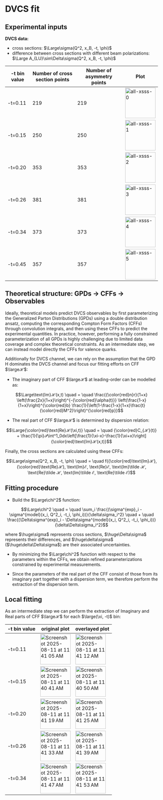 # DVCS fit

## Experimental inputs
**DVCS data:**
- cross sections: $\Large\sigma(Q^2, x_B, -t, \phi)$
- difference between cross sections with different beam polarizations: $\Large A_{LU}\sim\Delta\sigma(Q^2, x_B, -t, \phi)$

|-t bin value|Number of cross section points|Number of asymmetry points|Plot|
|----|----|----|----|
|-t=0.11| 219 | 219 | <img width="100" alt="all-xsss-0" src="https://github.com/user-attachments/assets/58818b54-feb8-414e-9413-78f6c44d5eb4" /> |
|-t=0.15| 250 | 250 | <img width="100" alt="all-xsss-1" src="https://github.com/user-attachments/assets/c5251225-1ca7-432d-94a3-895831594764" /> |
|-t=0.20| 353 | 353 | <img width="100" alt="all-xsss-2" src="https://github.com/user-attachments/assets/1db5df86-6f80-4026-a9ab-6b410b4c8719" /> |
|-t=0.26| 381 | 381 | <img width="100" alt="all-xsss-3" src="https://github.com/user-attachments/assets/f85982eb-ad84-4418-ba71-0da9527659bc" /> |
|-t=0.34| 373 | 373 | <img width="100" alt="all-xsss-4" src="https://github.com/user-attachments/assets/e52252df-133a-4775-b43d-bae5f84b9057" /> |
|-t=0.45| 357 | 357 | <img width="100" alt="all-xsss-5" src="https://github.com/user-attachments/assets/762fe3bf-02b6-4bf2-ad43-c2e342b938af" /> |
## Theoretical structure: GPDs &rarr; CFFs &rarr; Observables

Ideally, theoretical models predict DVCS observables by first parameterizing the Generalized Parton Distributions (GPDs) using a double distribution ansatz, computing the corresponding Compton Form Factors (CFFs) through convolution integrals, and then using these CFFs to predict the experimental quantities. In practice, however, performing a fully constrained parameterization of all GPDs is highly challenging due to limited data coverage and complex theoretical constraints. As an intermediate step, we can instead model directly the CFFs for valence quarks.

Additionally for DVCS channel, we can rely on the assumption that the GPD H dominates the DVCS channel and focus our fitting efforts on CFF $\largeℋ$:
- The imaginary part of CFF $\largeℋ$ at leading-order can be modelled as:

$$\Large\text{Im}ℋ(x,t) \quad = \quad \frac{{\color{red}n}r}{1+x} \left(\frac{2x}{1+x}\right)^{-{\color{red}\alpha(t)}} \left(\frac{1-x}{1+x}\right)^{\color{red}b} \frac{1}{\left(1-\frac{1-x}{1+x}\frac{t}{\color{red}M^2}\right)^{\color{red}p}}$$

- The real part of CFF $\largeℋ$ is determined by dispersion relation:

$$\Large{\color{red}\text{Re}ℋ(\xi,t)} \quad = \quad {\color{red}C_{ℋ}(t)} + \frac{1}{\pi}𝒫\int^1_0dx\left[\frac{1}{\xi-x}-\frac{1}{\xi+x}\right]{\color{red}\text{Im}ℋ(x,t)}$$

Finally, the cross sections are calculated using these CFFs:

$$\Large\sigma(Q^2, x_B, -t, \phi) \quad = \quad f({\color{red}\text{Im}ℋ}, {\color{red}\text{Re}ℋ}, \text{Im}ℰ, \text{Re}ℰ, \text{Im}\tilde ℋ, \text{Re}\tilde ℋ, \text{Im}\tilde ℰ, \text{Re}\tilde ℰ)$$

## Fitting procedure
- Build the $\Large\chi^2$ function:

$$\Large\chi^2 \quad = \quad \sum_i \frac{(\sigma^{exp}_i - \sigma^{model}(x_i, Q^2_i, -t_i, \phi_i))}{\delta\sigma_i^2} \quad + \quad \frac{(\Delta\sigma^{exp}_i - \Delta\sigma^{model}(x_i, Q^2_i, -t_i, \phi_i))}{\delta\Delta\sigma_i^2}$$

where $\huge\sigma$ represents cross sections, $\huge\Delta\sigma$ represents their differences, and $\huge\delta\sigma$ ($\huge\delta\Delta\sigma$) are their associated uncertainties.

- By minimizing the $\Large\chi^2$ function with respect to the parameters within the CFFs, we obtain refined parameterizations constrained by experimental measurements.

- Since the parameters of the real part of the CFF consist of those from its imaginary part together with a dispersion term, we therefore perform the extraction of the dispersion term.

## Local fitting

As an intermediate step we can perform the extraction of Imaginary and Real parts of CFF $\largeℋ$ for each $\large(\xi, -t)$ bin:

|-t bin value| original plot | overlayed plot |
|----|----|----|
|-t=0.11| <img width="100" alt="Screenshot 2025-08-11 at 11 41 05 AM" src="https://github.com/user-attachments/assets/01b449b9-1efc-4c81-8d0c-c71722ec985f" /> | <img width="100" alt="Screenshot 2025-08-11 at 11 41 12 AM" src="https://github.com/user-attachments/assets/313311bb-3d8b-464c-8cda-6d8efb3c04c5" /> |
|-t=0.15| <img width="100" alt="Screenshot 2025-08-11 at 11 40 41 AM" src="https://github.com/user-attachments/assets/84095c11-33bd-433b-894a-4b1d75d35e66" /> | <img width="100" alt="Screenshot 2025-08-11 at 11 40 50 AM" src="https://github.com/user-attachments/assets/1d5ad212-7d9f-4cc8-8452-e07d9e4da341" /> |
|-t=0.20| <img width="100" alt="Screenshot 2025-08-11 at 11 41 19 AM" src="https://github.com/user-attachments/assets/b9ca6e6a-1b6b-4a47-9b11-0609dfc69e9b" /> | <img width="100" alt="Screenshot 2025-08-11 at 11 41 25 AM" src="https://github.com/user-attachments/assets/83688bd6-085c-4e46-a441-901a11d34f44" /> |
|-t=0.26| <img width="100" alt="Screenshot 2025-08-11 at 11 41 33 AM" src="https://github.com/user-attachments/assets/71802248-8066-46ea-aeb6-9ab2da4c234d" /> | <img width="100" alt="Screenshot 2025-08-11 at 11 41 39 AM" src="https://github.com/user-attachments/assets/b12d1fcb-2fc4-4ddf-98c3-d65ee8ebd1b9" /> |
|-t=0.34| <img width="100" alt="Screenshot 2025-08-11 at 11 41 47 AM" src="https://github.com/user-attachments/assets/c2174b63-d930-42c6-b3a6-ab60a961c0c8" /> | <img width="100" alt="Screenshot 2025-08-11 at 11 41 53 AM" src="https://github.com/user-attachments/assets/92f3549e-04aa-46a4-820d-ebad6f32223d" /> |





